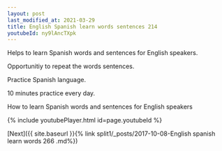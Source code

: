 ```yaml
---
layout: post
last_modified_at: 2021-03-29
title: English Spanish learn words sentences 214 
youtubeId: ny9lAncTXpk
---
```

 
 
Helps to learn Spanish words and sentences for English speakers.

Opportunitiy to repeat the words sentences. 

Practice Spanish language. 
 
10 minutes practice every day. 
 
How to learn Spanish words and sentences for English speakers 
 
{% include youtubePlayer.html id=page.youtubeId %}
 
 
[Next]({{ site.baseurl }}{% link  split1/_posts/2017-10-08-English spanish learn words 266 .md%})
 
